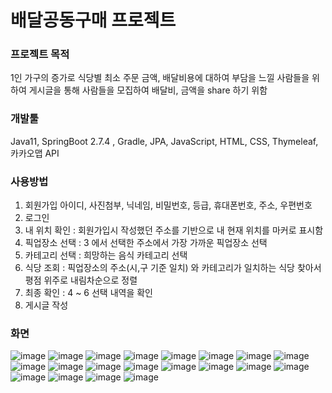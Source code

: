 # 배달공동구매 프로젝트

### 프로젝트 목적
<a>1인 가구의 증가로 식당별 최소 주문 금액, 배달비용에 대하여 부담을 느낄 사람들을 위하여 게시글을 통해 사람들을 모집하여 배달비, 금액을 share 하기 위함</a>
### 개발툴
Java11, SpringBoot 2.7.4 , Gradle, JPA, JavaScript, HTML, CSS, Thymeleaf, 카카오맵 API
### 사용방법 
1) 회원가입 아이디, 사진첨부, 닉네임, 비밀번호, 등급, 휴대폰번호, 주소, 우편번호  
2) 로그인  
3) 내 위치 확인 : 회원가입시 작성했던 주소를 기반으로 내 현재 위치를 마커로 표시함  
4) 픽업장소 선택 : 3 에서 선택한 주소에서 가장 가까운 픽업장소 선택  
5) 카테고리 선택 : 희망하는 음식 카테고리 선택  
6) 식당 조회 : 픽업장소의 주소(시,구 기준 일치) 와 카테고리가 일치하는 식당 찾아서 평점 위주로 내림차순으로 정렬  
7) 최종 확인 : 4 ~ 6 선택 내역을 확인  
8) 게시글 작성  

### 화면  
![image](https://user-images.githubusercontent.com/96707563/196575683-2752d94c-7a73-4f2c-9e84-625f4b97e73b.png)
![image](https://user-images.githubusercontent.com/96707563/196575706-5ddb4e3a-ac9f-47cc-8950-8585b3d57498.png)
![image](https://user-images.githubusercontent.com/96707563/196575740-23578289-6831-43b1-b4ba-28b479e373da.png)
![image](https://user-images.githubusercontent.com/96707563/196575782-664992a8-c5dd-4468-a690-2750877fdf4c.png)
![image](https://user-images.githubusercontent.com/96707563/196575813-d9d9210c-05ce-4fab-b519-7aab5e530a8a.png)
![image](https://user-images.githubusercontent.com/96707563/196575851-70574d9a-ec99-408b-8c35-4a56df399fd3.png)
![image](https://user-images.githubusercontent.com/96707563/196575883-5424bd2d-e0ad-4d88-857d-bb4f25018120.png)
![image](https://user-images.githubusercontent.com/96707563/196575950-369bd0de-d3cd-45ec-a2d9-3489b3fcc313.png)
![image](https://user-images.githubusercontent.com/96707563/196575991-b3af720d-41d4-4382-af1b-4bd89515c09b.png)
![image](https://user-images.githubusercontent.com/96707563/196576017-3c8c9b64-284b-4d91-be28-7b42be0ae02f.png)
![image](https://user-images.githubusercontent.com/96707563/196576046-6f31970c-f3dd-4c6d-bb74-7ffadc80ae02.png)
![image](https://user-images.githubusercontent.com/96707563/196576060-90c69daf-d4eb-44a8-9d49-c20cd76b7412.png)
![image](https://user-images.githubusercontent.com/96707563/196576088-9853d315-021b-4af4-bfdf-2fbd3fc589b7.png)
![image](https://user-images.githubusercontent.com/96707563/196576107-178dd6d4-38f8-415f-94e9-e956330d1014.png)
![image](https://user-images.githubusercontent.com/96707563/196576147-585d099a-c810-4097-85df-a85255c9a612.png)
![image](https://user-images.githubusercontent.com/96707563/196576180-ded21069-c45b-40da-ab0f-a55645a75431.png)
![image](https://user-images.githubusercontent.com/96707563/196576213-e552efa0-b900-463c-960d-5540484a2f50.png)
![image](https://user-images.githubusercontent.com/96707563/196576233-3c17e570-95da-4045-92a6-bc150b52a471.png)
![image](https://user-images.githubusercontent.com/96707563/196576264-3a3219f3-de05-4d38-8f87-d00c91aef942.png)
![image](https://user-images.githubusercontent.com/96707563/196576313-e77b0c7e-4551-4870-9ce3-53c1c530f944.png)

